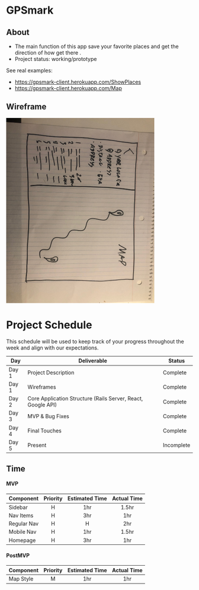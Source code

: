 # GPSmark 

## About

* The main function of this app  save your favorite places and get the direction of how get there .
* Project status: working/prototype


See real examples:

* <https://gpsmark-client.herokuapp.com/ShowPlaces>
* <https://gpsmark-client.herokuapp.com/Map>




## Wireframe



<img src="https://github.com/Alexber17/GPSmark/blob/master/IMG_5366.jpg" width="400" height="500" >

# Project Schedule

This schedule will be used to keep track of your progress throughout the week and align with our expectations.  


|  Day | Deliverable | Status
|---|---| ---|
|Day 1| Project Description | Complete
|Day 1| Wireframes | Complete
|Day 2| Core Application Structure (Rails Server, React, Google API) | Complete
|Day 3| MVP & Bug Fixes | Complete
|Day 4| Final Touches | Complete
|Day 5| Present | Incomplete



## Time

#### MVP
| Component | Priority | Estimated Time |  Actual Time |
| --- | :---: |  :---: | :---: | 
| Sidebar | H | 1hr | 1.5hr |
| Nav Items| H | 3hr | 1hr |
| Regular Nav | H | H | 2hr |
| Mobile Nav | H | 1hr | 1.5hr |
| Homepage | H | 3hr | 1hr |



#### PostMVP
| Component | Priority | Estimated Time |  Actual Time |
| --- | :---: |  :---: | :---: | 
| Map Style  | M | 1hr | 1hr |


